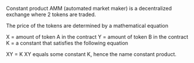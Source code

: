 Constant product AMM (automated market maker) is a decentralized exchange where 2 tokens are traded.

The price of the tokens are determined by a mathematical equation

X = amount of token A in the contract
Y = amount of token B in the contract
K = a constant that satisfies the following equation

XY = K
XY equals some constant K, hence the name constant product.

